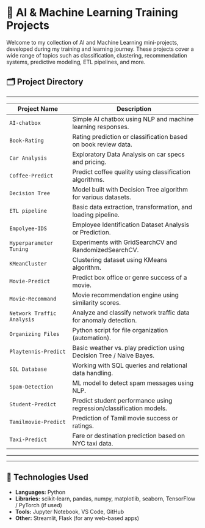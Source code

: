 # 🧠 AI & Machine Learning Training Projects

Welcome to my collection of AI and Machine Learning mini-projects, developed during my training and learning journey. These projects cover a wide range of topics such as classification, clustering, recommendation systems, predictive modeling, ETL pipelines, and more.

## 🗂️ Project Directory

----------------------------------------------------------------------------------------------------------
| Project Name               | Description                                                               |
|---------------------------|----------------------------------------------------------------------------|
| `AI-chatbox`              | Simple AI chatbox using NLP and machine learning responses.                |
| `Book-Rating`             | Rating prediction or classification based on book review data.             |
| `Car Analysis`            | Exploratory Data Analysis on car specs and pricing.                        |
| `Coffee-Predict`          | Predict coffee quality using classification algorithms.                    |
| `Decision Tree`           | Model built with Decision Tree algorithm for various datasets.             |
| `ETL pipeline`            | Basic data extraction, transformation, and loading pipeline.               |
| `Empolyee-IDS`            | Employee Identification Dataset Analysis or Prediction.                    |
| `Hyperparameter Tuning`   | Experiments with GridSearchCV and RandomizedSearchCV.                      |
| `KMeanCluster`            | Clustering dataset using KMeans algorithm.                                 |
| `Movie-Predict`           | Predict box office or genre success of a movie.                            |
| `Movie-Recommand`         | Movie recommendation engine using similarity scores.                       |
| `Network Traffic Analysis`| Analyze and classify network traffic data for anomaly detection.           |
| `Organizing Files`        | Python script for file organization (automation).                          |
| `Playtennis-Predict`      | Basic weather vs. play prediction using Decision Tree / Naive Bayes.       |
| `SQL Database`            | Working with SQL queries and relational data handling.                     |
| `Spam-Detection`          | ML model to detect spam messages using NLP.                                |
| `Student-Predict`         | Predict student performance using regression/classification models.        |
| `Tamilmovie-Predict`      | Prediction of Tamil movie success or ratings.                              |
| `Taxi-Predict`            | Fare or destination prediction based on NYC taxi data.                     |
----------------------------------------------------------------------------------------------------------

---

## 🧰 Technologies Used

- **Languages:** Python  
- **Libraries:** scikit-learn, pandas, numpy, matplotlib, seaborn, TensorFlow / PyTorch (if used)  
- **Tools:** Jupyter Notebook, VS Code, GitHub  
- **Other:** Streamlit, Flask (for any web-based apps)
